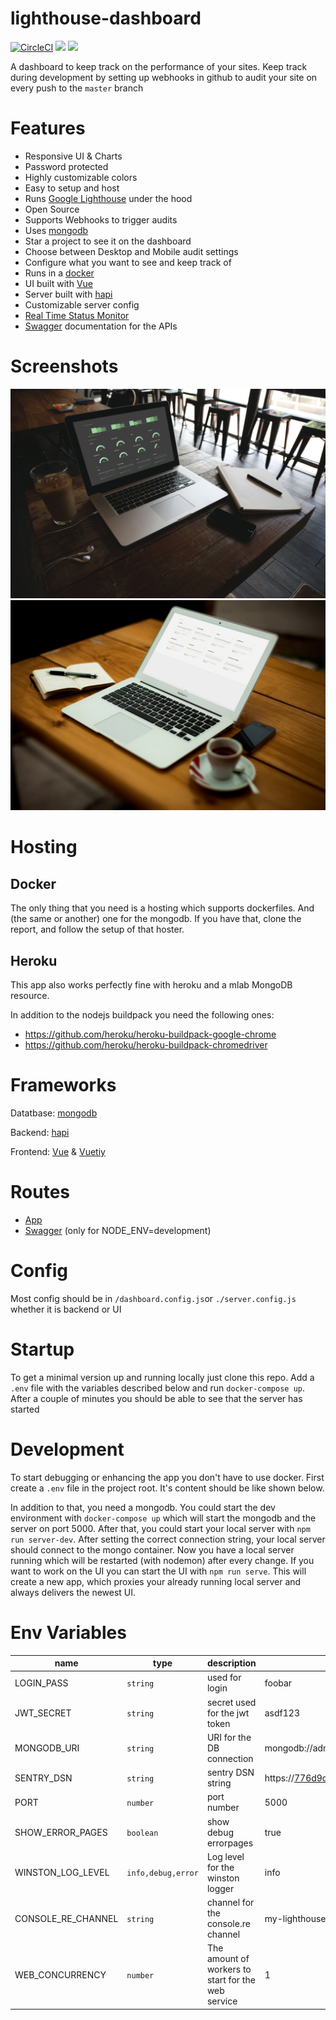 # lighthouse-dashboard
[![CircleCI](https://circleci.com/gh/dreipol/lighthouse-dashboard.svg?style=svg&circle-token=fa73435956cf491fcc4005ad5143e00ebf6871fa)](https://circleci.com/gh/dreipol/lighthouse-dashboard)
<a href="https://codeclimate.com/repos/5e130cad7a81c501b700c473/maintainability"><img src="https://api.codeclimate.com/v1/badges/d151a3e60f81d7afcb6b/maintainability" /></a>
<a href="https://codeclimate.com/repos/5e130cad7a81c501b700c473/test_coverage"><img src="https://api.codeclimate.com/v1/badges/d151a3e60f81d7afcb6b/test_coverage" /></a>

A dashboard to keep track on the performance of your sites. Keep track during development by setting up webhooks
in github to audit your site on every push to the `master` branch

# Features
- Responsive UI & Charts
- Password protected
- Highly customizable colors
- Easy to setup and host
- Runs [Google Lighthouse](https://developers.google.com/web/tools/lighthouse) under the hood
- Open Source
- Supports Webhooks to trigger audits
- Uses [mongodb](https://www.mongodb.com/)
- Star a project to see it on the dashboard
- Choose between Desktop and Mobile audit settings
- Configure what you want to see and keep track of
- Runs in a [docker](https://www.docker.com/)
- UI built with [Vue](https://vuejs.org/)
- Server built with [hapi](https://hapi.dev/)
- Customizable server config
- [Real Time Status Monitor](https://www.npmjs.com/package/hapijs-status-monitor)
- [Swagger](http://0.0.0.0:4000/documentation) documentation for the APIs

# Screenshots
![Dashboard Darkmode](./doc/dark_dashboard.jpg)
![Project List Lightmode](./doc/light_projects.jpg)

# Hosting

## Docker
The only thing that you need is a hosting which supports dockerfiles. And (the same or another) one for the
mongodb. If you have that, clone the report, and follow the setup of that hoster.

## Heroku
This app also works perfectly fine with heroku and a mlab MongoDB resource.

In addition to the nodejs buildpack you need the following ones:
- https://github.com/heroku/heroku-buildpack-google-chrome
- https://github.com/heroku/heroku-buildpack-chromedriver

# Frameworks
Datatbase: [mongodb](https://www.mongodb.com/)

Backend: [hapi](https://hapi.dev/)

Frontend: [Vue](https://vuejs.org/) & [Vuetiy](https://vuetifyjs.com/en/)

# Routes
- [App](http://0.0.0.0:4000)
- [Swagger](http://0.0.0.0:4000/documentation) (only for NODE_ENV=development)

# Config
Most config should be in `/dashboard.config.js`or `./server.config.js` whether it is backend or UI

# Startup
To get a minimal version up and running locally just clone this repo. Add a `.env` file with the variables described below
and run `docker-compose up`. After a couple of minutes you should be able to see that the server has started


# Development
To start debugging or enhancing the app you don't have to use docker.
First create a `.env` file in the project root.
It's content should be like shown below.

In addition to that, you need a mongodb. You could start the dev environment with `docker-compose up`
which will start the mongodb and the server on port 5000. After that, you could start your local server with 
`npm run server-dev`. After setting the correct connection string, your local server should connect to the mongo container.
Now you have a local server running which will be restarted (with nodemon) after every change.
If you want to work on the UI you can start the UI with  `npm run serve`. This will create a new app, which proxies your
already running local server and always delivers the newest UI.

# Env Variables

name | type | description | example
---|---|---|---
LOGIN_PASS | `string` | used for login | foobar
JWT_SECRET | `string` | secret used for the jwt token | asdf123 
MONGODB_URI | `string` | URI for the DB connection | mongodb://admin:admin@database:27017/auditreports
SENTRY_DSN | `string` | sentry DSN string | https://776d9de9782447ae87ffbcc03d24f6ad@sentry.io/1890421
PORT | `number` | port number| 5000
SHOW_ERROR_PAGES | `boolean` | show debug errorpages | true
WINSTON_LOG_LEVEL | `info,debug,error` | Log level for the winston logger | info
CONSOLE_RE_CHANNEL | `string` | channel for the console.re channel | my-lighthouse
WEB_CONCURRENCY | `number` | The amount of workers to start for the web service | 1
